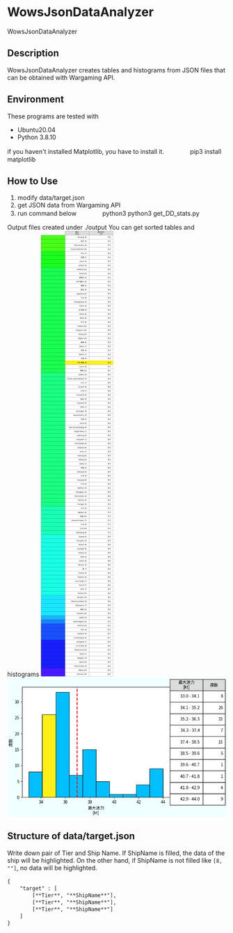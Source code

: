 # WowsJsonDataAnalyzer
WowsJsonDataAnalyzer

## Description
WowsJsonDataAnalyzer creates tables and histograms from JSON files that can be obtained with Wargaming API.

## Environment
These programs are tested with
- Ubuntu20.04
- Python 3.8.10

if you haven't installed Matplotlib, you have to install it.
　　　　pip3 install matplotlib

## How to Use
1. modify data/target.json
2. get JSON data from Wargaming API
3. run command below
　　　　python3 python3 get_DD_stats.py

Output files created under ./output
You can get sorted tables and histograms
![Table image](image/table_all_range.png)
![Histogram image](image/hist_all_range.png)

## Structure of data/target.json
Write down pair of Tier and Ship Name.
If ShipName is filled, the data of the ship will be highlighted. On the other hand, if ShipName is not filled like `[8, ""]`, no data will be highlighted.

~~~
{
    "target" : [
        [**Tier**, "**ShipName**"],
        [**Tier**, "**ShipName**"],
        [**Tier**, "**ShipName**"]
    ]
}
~~~